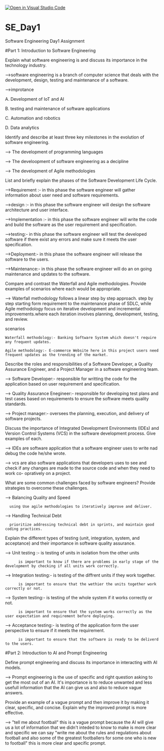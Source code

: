 [![Open in Visual Studio Code](https://classroom.github.com/assets/open-in-vscode-2e0aaae1b6195c2367325f4f02e2d04e9abb55f0b24a779b69b11b9e10269abc.svg)](https://classroom.github.com/online_ide?assignment_repo_id=15568470&assignment_repo_type=AssignmentRepo)
# SE_Day1
Software Engineering Day1 Assignment

#Part 1: Introduction to Software Engineering

Explain what software engineering is and discuss its importance in the technology industry.

-->software engineering is a branch of computer science that deals with the development, design, testing and maintenance of a software.

-->improtance
 
 A. Development of IoT and AI

 B. testing and maintenance of software applications
 
 C. Automation and robotics
 
 D. Data analytics


Identify and describe at least three key milestones in the evolution of software engineering.

--> The development of programming languages

--> The develoopment of software engineering as a decipline

--> The development of Agile methodologies


List and briefly explain the phases of the Software Development Life Cycle.

-->Requirement :- in this phase the software engineer will gather information about user need and software requirements.

-->design :- in this phase the software engineer will design the software architecture and user interface.

-->Implementation :- in this phase the software engineer will write the code and build the software as the user requirement and specification.

-->testing:- in this phase the software engineer will test the developed software if there exist any errors and make sure it meets the user specification.

-->Deployment:- in this phase the software engineer will release the software to the users.

-->Maintenance:- in this phase the software engineer will do an on going maintenance and updates to the software.


Compare and contrast the Waterfall and Agile methodologies. Provide examples of scenarios where each would be appropriate.

--> Waterfall methodology follows a linear step by step approach. step by step starting form requirement to the maintenance phase of SDLC, while Agile 
    methodology focus on iterative development and incremental improvements.where each iteration involves planning, development, testing, and review.
 
 scenarios
   
    Waterfall methodology:- Banking Software System which doesn't require any frequent updates.
    
    Agile methodology:- E-commerce Website here in this project users need frequent updates as the trending of the market.

Describe the roles and responsibilities of a Software Developer, a Quality Assurance Engineer, and a Project Manager in a software engineering team.

--> Software Developer:- responsible for writting the code for the application based on user requirement and specification.

--> Quality Assurance Enegineer:- responsible for developing test plans and test cases based on requirements to ensure the software meets quality     
    standards.

--> Project manager:- oversees the planning, execution, and delivery of software projects.


Discuss the importance of Integrated Development Environments (IDEs) and Version Control Systems (VCS) in the software development process. Give examples of each.

--> IDEs are software application that a software engineer uses to write nad debug the code he/she wrote.

--> vcs are also software applications that developers uses to see and check if any changes are made to the source code and when they need to work co- 
    opratively on a project.


What are some common challenges faced by software engineers? Provide strategies to overcome these challenges.

--> Balancing Quality and Speed 
      
      using Use agile methodologies to iteratively improve and deliver.

--> Handling Technical Debt

      prioritize addressing technical debt in sprints, and maintain good coding practices.

Explain the different types of testing (unit, integration, system, and acceptance) and their importance in software quality assurance.

--> Unit testing :- is testing of units in isolation from the other units
        
          is important to know if there are problems in early stage of the development by checking if all units work correctly.

--> Integration testing:- is testing of the diffrent units if they work together.
        
          is important to ensure that the wethier the units together work correctly or not.

--> System testing:- is testing of the whole system if it works correctly or not.
        
          is important to ensure that the system works correctly as the user expectation and requirement before deploying.

--> Acceptance testing:- is testing of the application form the user perspective to ensure if it meets the requirement.
        
          is important to ensure that the software is ready to be deliverd to the users.


#Part 2: Introduction to AI and Prompt Engineering


Define prompt engineering and discuss its importance in interacting with AI models.

--> Prompt engineering is the use of specific and right question asking to get the most out of an AI. It's importance is to reduce unwanted and less 
    usefull information that the AI can give us and also to reduce vague answers.


Provide an example of a vague prompt and then improve it by making it clear, specific, and concise. Explain why the improved prompt is more effective.

--> "tell me about football" this is a vague prompt because the AI will give us a lot of information that we didn't inteded to know
     to make is more clear and specific we can say "write me about the rules and regulations about football and also some of the greatest footballers for 
     some one who is new to football" this is more clear and specific prompt.
